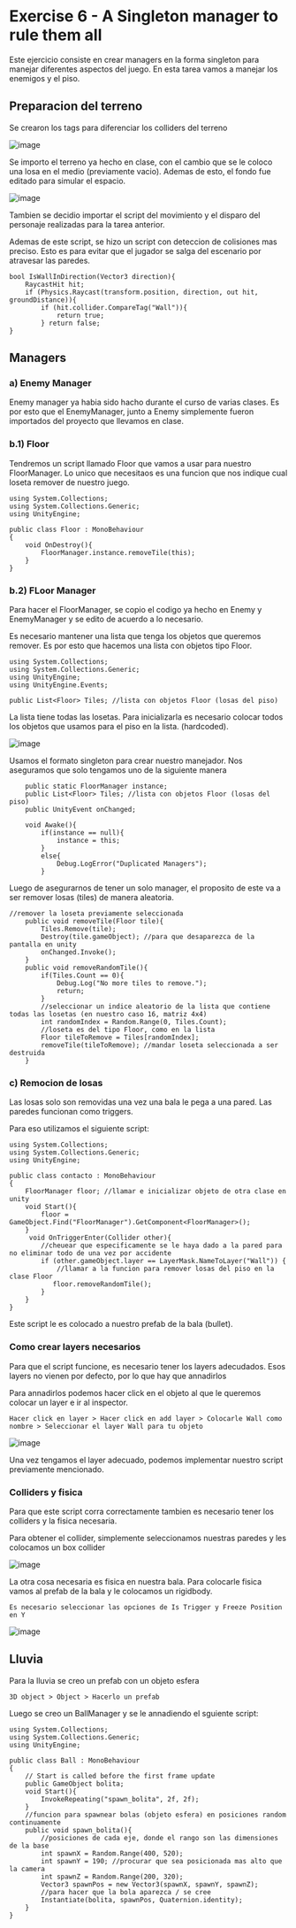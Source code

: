 # Exercise 6 - A Singleton manager to rule them all 

Este ejercicio consiste en crear managers en la forma singleton para manejar diferentes aspectos del juego.
En esta tarea vamos a manejar los enemigos y el piso.

## Preparacion del terreno

Se crearon los tags para diferenciar los colliders del terreno

![image](https://github.com/nekotletta/ccom4995/assets/99048617/7c49f3b4-1716-4034-8165-95866bcaaa1e)

Se importo el terreno ya hecho en clase, con el cambio que se le coloco una losa en el medio (previamente vacio). 
Ademas de esto, el fondo fue editado para simular el espacio. 

![image](https://github.com/nekotletta/ccom4995/assets/99048617/7ea841d2-8bf1-494b-a934-e83d1b25c9ec)

Tambien se decidio importar el script del movimiento y el disparo del personaje realizadas para la tarea anterior. 

Ademas de este script, se hizo un script con deteccion de colisiones mas preciso. Esto es para evitar que el jugador se salga del escenario por atravesar las paredes. 

```
bool IsWallInDirection(Vector3 direction){
    RaycastHit hit;
    if (Physics.Raycast(transform.position, direction, out hit, groundDistance)){
        if (hit.collider.CompareTag("Wall")){
            return true;
        } return false;
}
```

## Managers
### a) Enemy Manager

Enemy manager ya habia sido hacho durante el curso de varias clases. Es por esto que el EnemyManager, junto a Enemy simplemente fueron importados del proyecto que llevamos en clase.

### b.1) Floor

Tendremos un script llamado Floor que vamos a usar para nuestro FloorManager. Lo unico que necesitaos es una funcion que nos indique cual loseta remover de nuestro juego. 

```
using System.Collections;
using System.Collections.Generic;
using UnityEngine;

public class Floor : MonoBehaviour
{
    void OnDestroy(){
        FloorManager.instance.removeTile(this);
    }
}
```

### b.2) FLoor Manager 

Para hacer el FloorManager, se copio el codigo ya hecho en Enemy y EnemyManager y se edito de acuerdo a lo necesario. 

Es necesario mantener una lista que tenga los objetos que queremos remover. Es por esto que hacemos una lista con objetos tipo Floor. 

```
using System.Collections;
using System.Collections.Generic;
using UnityEngine;
using UnityEngine.Events;

public List<Floor> Tiles; //lista con objetos Floor (losas del piso)
```

La lista tiene todas las losetas. Para inicializarla es necesario colocar todos los objetos que usamos para el piso en la lista. (hardcoded).  

![image](https://github.com/nekotletta/ccom4995/assets/99048617/73f00ee3-61ef-42b9-b69b-5a28f46c762a)


Usamos el formato singleton para crear nuestro manejador. Nos aseguramos que solo tengamos uno de la siguiente manera

```
    public static FloorManager instance;
    public List<Floor> Tiles; //lista con objetos Floor (losas del piso) 
    public UnityEvent onChanged;

    void Awake(){
        if(instance == null){
            instance = this; 
        }
        else{
            Debug.LogError("Duplicated Managers");
        }
```

Luego de asegurarnos de tener un solo manager, el proposito de este va a ser remover losas (tiles) de manera aleatoria. 

```
//remover la loseta previamente seleccionada 
    public void removeTile(Floor tile){
        Tiles.Remove(tile);
        Destroy(tile.gameObject); //para que desaparezca de la pantalla en unity
        onChanged.Invoke();
    }
    public void removeRandomTile(){
        if(Tiles.Count == 0){
            Debug.Log("No more tiles to remove.");
            return;
        }
        //seleccionar un indice aleatorio de la lista que contiene todas las losetas (en nuestro caso 16, matriz 4x4)
        int randomIndex = Random.Range(0, Tiles.Count);
        //loseta es del tipo Floor, como en la lista
        Floor tileToRemove = Tiles[randomIndex];
        removeTile(tileToRemove); //mandar loseta seleccionada a ser destruida
    }
```

### c) Remocion de losas

Las losas solo son removidas una vez una bala le pega a una pared. Las paredes funcionan como triggers.

Para eso utilizamos el siguiente script:

```
using System.Collections;
using System.Collections.Generic;
using UnityEngine;

public class contacto : MonoBehaviour
{
    FloorManager floor; //llamar e inicializar objeto de otra clase en unity
    void Start(){
        floor = GameObject.Find("FloorManager").GetComponent<FloorManager>();
    }
     void OnTriggerEnter(Collider other){
        //cheuear que especificamente se le haya dado a la pared para no eliminar todo de una vez por accidente
        if (other.gameObject.layer == LayerMask.NameToLayer("Wall")) {
            //llamar a la funcion para remover losas del piso en la clase Floor
           floor.removeRandomTile();
        }
    }
}
```

Este script le es colocado a nuestro prefab de la bala (bullet).


### Como crear layers necesarios

Para que el script funcione, es necesario tener los layers adecudados. Esos layers no vienen por defecto, por lo que hay que annadirlos

Para annadirlos podemos hacer click en el objeto al que le queremos colocar un layer e ir al inspector.

```
Hacer click en layer > Hacer click en add layer > Colocarle Wall como nombre > Seleccionar el layer Wall para tu objeto
```

![image](https://github.com/nekotletta/ccom4995/assets/99048617/e3bd09e3-cd50-4add-9819-c14357b13755)

Una vez tengamos el layer adecuado, podemos implementar nuestro script previamente mencionado.

### Colliders y fisica

Para que este script corra correctamente tambien es necesario tener los colliders y la fisica necesaria.

Para obtener el collider, simplemente seleccionamos nuestras paredes y les colocamos un box collider

![image](https://github.com/nekotletta/ccom4995/assets/99048617/01bf91b7-acf9-4e76-9c2f-a6d9c247b190)

La otra cosa necesaria es fisica en nuestra bala. Para colocarle fisica vamos al prefab de la bala y le colocamos un rigidbody. 

```
Es necesario seleccionar las opciones de Is Trigger y Freeze Position en Y
```

![image](https://github.com/nekotletta/ccom4995/assets/99048617/a441e18c-1f24-4986-8f85-6eef4b0ba862)

## Lluvia

Para la lluvia se creo un prefab con un objeto esfera

```
3D object > Object > Hacerlo un prefab
```

Luego se creo un BallManager y se le annadiendo el sguiente script:

```
using System.Collections;
using System.Collections.Generic;
using UnityEngine;

public class Ball : MonoBehaviour
{
    // Start is called before the first frame update
    public GameObject bolita;
    void Start(){
        InvokeRepeating("spawn_bolita", 2f, 2f);
    }
    //funcion para spawnear bolas (objeto esfera) en posiciones random continuamente
    public void spawn_bolita(){
        //posiciones de cada eje, donde el rango son las dimensiones de la base
        int spawnX = Random.Range(400, 520); 
        int spawnY = 190; //procurar que sea posicionada mas alto que la camera
        int spawnZ = Random.Range(200, 320);
        Vector3 spawnPos = new Vector3(spawnX, spawnY, spawnZ);
        //para hacer que la bola aparezca / se cree
        Instantiate(bolita, spawnPos, Quaternion.identity);
    }
}
```
